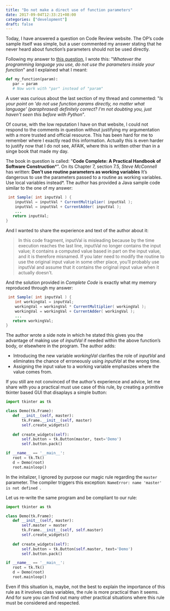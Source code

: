 ```yaml
---
title: "Do not make a direct use of function parameters"
date: 2017-09-04T12:33:21+08:00
categories: ["development"]
draft: false
---
```

Today, I have answered a  question on Code Review website. The OP’s code sample itself was simple, but a user commented my answer stating that he never heard about function’s parameters should not be used directly.

Following my answer to [this question](https://codereview.stackexchange.com/questions/174763/what-is-an-idiomatic-way-to-write-if-a-if-b-if-a-or-b-else), I wrote this: "*Whatever the programming language you use, do not use the parameters inside your function*" and I explained what I meant:
```python
def my_function(param):
   par = param
   # Now work with "par" instead of "param"
```
 A user was curious about the last section of my thread and commented: "*Is your point on 'do not use function params directly, no matter what language' (paraphrased) definitely correct? I'm not doubting you, just haven't seen this before with Python*".
 
 Of course, with the low reputation I have on that website, I could not  respond to the comments in question without justifying my argumentation with a more trusted and official resource. This has been hard for me to remember where I exactly read this information. Actually this is even harder to justify now that I do not see, AFAIK, where this is written other than in a singe book that made my day.
 
 The book in question is called: "**Code Complete: A Practical Handbook of Software Construction***". On its Chapter 7, section 7.5, *Steve McConnell* has written: **Don’t use routine parameters as working variables** It’s dangerous to use the parameters passed to a routine as working variables. Use local variables instead*. The author has provided a Java sample code similar to the one of my answer:
```java
 int Sample( int inputVal ) {
    inputVal = inputVal * CurrentMultiplier( inputVal );
    inputVal = inputVal + CurrentAdder( inputVal );
    ...
   return inputVal;
}
```
And I wanted to share the experience and text of the author about it:
>In this code fragment, inputVal is misleading because by the time execution reaches the last line, inputVal no longer contains the input value; it contains a computed value based in part on the input value, and it is therefore misnamed. If you later need to modify the routine to use the original input value in some other place, you’ll probably use inputVal and assume that it contains the original input value when it actually doesn't.

And the solution provided in *Complete Code* is exactly what my memory reproduced through my answer:
```java
 int Sample( int inputVal ) {
    int workingVal = inputVal;
    workingVal = workingVal * CurrentMultiplier( workingVal );
    workingVal = workingVal + CurrentAdder( workingVal );
	...
   return workingVal;
}
```

The author wrote a side note in which he stated this gives you the advantage of making use of *inputVal* if needed within the above function’s body, or elsewhere in the program. The author adds:

- Introducing the new variable *workingVal* clarifies the role of *inputVal* and eliminates the chance of erroneously using *inputVal* at the wrong time.
- Assigning the input value to a working variable emphasizes where the value comes from.

If you  still are not convinced of the author’s experience and advice, let me share with you a practical must use case of this rule, by creating a primitive tkinter based GUI that disaplays a simple button:
```python
import tkinter as tk

class Demo(tk.Frame):
   def __init__(self, master):
       tk.Frame.__init__(self, master)
       self.create_widgets()
       
   def create_widgets(self):
       self.button = tk.Button(master, text='Demo')
       self.button.pack()

if __name__ == '__main__':
   root = tk.Tk()
   d = Demo(root)
   root.mainloop()
```
In the initalizer, I ignored by purpose our magic rule regarding the `master` parameter. The compiler triggers this exception: `NameError: name 'master' is not defined
`. 

Let us re-write the same program and be compliant to our rule:

```python
import tkinter as tk

class Demo(tk.Frame):
   def __init__(self, master):
       self.master = master
       tk.Frame.__init__(self, self.master)
       self.create_widgets()
       
   def create_widgets(self):
       self.button = tk.Button(self.master, text='Demo')
       self.button.pack()

if __name__ == '__main__':
   root = tk.Tk()
   d = Demo(root)
   root.mainloop()
```
Even if this situation is, maybe, not the best to explain the importance of this rule as it involves class variables, the rule is more practical than it seems. And for sure you can find out many other practical situations where this rule must be considered and respected.
